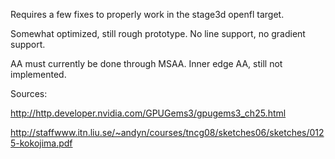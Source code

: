 Requires a few fixes to properly work in the stage3d openfl target.

Somewhat optimized, still rough prototype. No line support, no gradient support.

AA must currently be done through MSAA. Inner edge AA, still not implemented.


Sources:

http://http.developer.nvidia.com/GPUGems3/gpugems3_ch25.html

http://staffwww.itn.liu.se/~andyn/courses/tncg08/sketches06/sketches/0125-kokojima.pdf